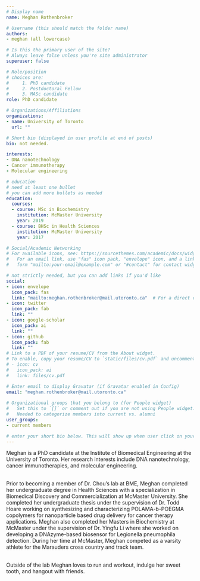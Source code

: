 ```yaml
---
# Display name
name: Meghan Rothenbroker

# Username (this should match the folder name)
authors:
- meghan (all lowercase)

# Is this the primary user of the site?
# Always leave false unless you're site administrator
superuser: false

# Role/position
# choices are:
#     1. PhD candidate
#     2. Postdoctoral Fellow
#     3. MASc candidate
role: PhD candidate

# Organizations/Affiliations
organizations:
- name: University of Toronto
  url: ""

# Short bio (displayed in user profile at end of posts)
bio: not needed.

interests:
- DNA nanotechnology
- Cancer immunotherapy
- Molecular engineering

# education
# need at least one bullet
# you can add more bullets as needed
education:
  courses: 
  - course: MSc in Biochemistry
    institution: McMaster University
    year: 2019
  - course: BHSc in Health Sciences
    institution: McMaster University
    year: 2017

# Social/Academic Networking
# For available icons, see: https://sourcethemes.com/academic/docs/widgets/#icons
#   For an email link, use "fas" icon pack, "envelope" icon, and a link in the
#   form "mailto:your-email@example.com" or "#contact" for contact widget.

# not strictly needed, but you can add links if you'd like
social:
- icon: envelope
  icon_pack: fas
  link: "mailto:meghan.rothenbroker@mail.utoronto.ca"  # For a direct email link, use "mailto:test@example.org".
- icon: twitter
  icon_pack: fab
  link: ""
- icon: google-scholar
  icon_pack: ai
  link: ""
- icon: github
  icon_pack: fab
  link: ""
# Link to a PDF of your resume/CV from the About widget.
# To enable, copy your resume/CV to `static/files/cv.pdf` and uncomment the lines below.  
# - icon: cv
#   icon_pack: ai
#   link: files/cv.pdf

# Enter email to display Gravatar (if Gravatar enabled in Config)
email: "meghan.rothenbroker@mail.utoronto.ca"
  
# Organizational groups that you belong to (for People widget)
#   Set this to `[]` or comment out if you are not using People widget.
#   Needed to categorize members into current vs. alumni
user_groups:
- current members

# enter your short bio below. This will show up when user click on your name to checkout your profile≥
---
```

Meghan is a PhD candidate at the Institute of Biomedical Engineering at the University of Toronto. Her research interests include DNA nanotechnology, cancer immunotherapies, and molecular engineering.<br><br>

Prior to becoming a member of Dr. Chou’s lab at BME, Meghan completed her undergraduate degree in Health Sciences with a specialization in Biomedical Discovery and Commercialization at McMaster University. She completed her undergraduate thesis under the supervision of Dr. Todd Hoare working on synthesizing and characterizing POLAMA-b-POEGMA copolymers for nanoparticle based drug delivery for cancer therapy applications. Meghan also completed her Masters in Biochemistry at McMaster under the supervision of Dr. Yingfu Li where she worked on developing a DNAzyme-based biosensor for Legionella pneumophila detection. During her time at McMaster, Meghan competed as a varsity athlete for the Marauders cross country and track team.<br><br>

Outside of the lab Meghan loves to run and workout, indulge her sweet tooth, and hangout with friends.  